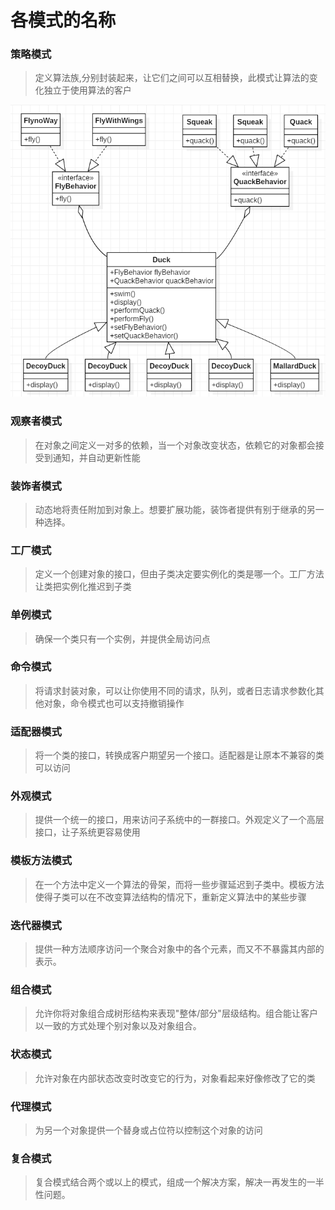 # 各模式的名称
###  策略模式
> 定义算法族,分别封装起来，让它们之间可以互相替换，此模式让算法的变化独立于使用算法的客户

![stragegyMode](https://raw.githubusercontent.com/sky5cai/DesignModeTest/master/src/main/md/img/%E7%AD%96%E7%95%A5%E6%A8%A1%E5%BC%8F.png)
###  观察者模式
> 在对象之间定义一对多的依赖，当一个对象改变状态，依赖它的对象都会接受到通知，并自动更新性能
###  装饰者模式
> 动态地将责任附加到对象上。想要扩展功能，装饰者提供有别于继承的另一种选择。
###  工厂模式
> 定义一个创建对象的接口，但由子类决定要实例化的类是哪一个。工厂方法让类把实例化推迟到子类
###  单例模式
> 确保一个类只有一个实例，并提供全局访问点
###  命令模式
> 将请求封装对象，可以让你使用不同的请求，队列，或者日志请求参数化其他对象，命令模式也可以支持撤销操作
###  适配器模式
> 将一个类的接口，转换成客户期望另一个接口。适配器是让原本不兼容的类可以访问
###  外观模式
> 提供一个统一的接口，用来访问子系统中的一群接口。外观定义了一个高层接口，让子系统更容易使用
###  模板方法模式
> 在一个方法中定义一个算法的骨架，而将一些步骤延迟到子类中。模板方法使得子类可以在不改变算法结构的情况下，重新定义算法中的某些步骤
###  迭代器模式
> 提供一种方法顺序访问一个聚合对象中的各个元素，而又不不暴露其内部的表示。
###  组合模式
> 允许你将对象组合成树形结构来表现"整体/部分"层级结构。组合能让客户以一致的方式处理个别对象以及对象组合。
###  状态模式
> 允许对象在内部状态改变时改变它的行为，对象看起来好像修改了它的类
### 代理模式
> 为另一个对象提供一个替身或占位符以控制这个对象的访问
### 复合模式
> 复合模式结合两个或以上的模式，组成一个解决方案，解决一再发生的一半性问题。